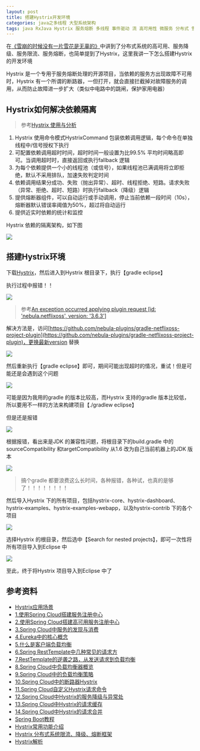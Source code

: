 ```yaml
---
layout: post
title: 搭建Hystrix开发环境
categories: java之多线程 大型系统架构 
tags: java RxJava Hystrix 服务熔断 多线程 事件驱动 流 高可用性 微服务 分布式 雪崩 调用链 线程隔离 SpringBoot gradle JDK sourceCompatibility targetCompatibility build.gradle 
---
```


在[《雪崩的时候没有一片雪花是无辜的》](http://www.xumenger.com/hystrix-20181121/)中讲到了分布式系统的高可用、服务降级、服务限流、服务熔断，也简单提到了Hystrix，这里我讲一下怎么搭建Hystrix 的开发环境

Hystrix 是一个专用于服务熔断处理的开源项目，当依赖的服务方出现故障不可用时，Hystrix 有一个所谓的断路器，一但打开，就会直接拦截掉对故障服务的调用，从而防止故障进一步扩大（类似中电路中的跳闸，保护家用电器）

## Hystrix如何解决依赖隔离

>参考[Hystrix 使用与分析](http://hot66hot.iteye.com/blog/2155036)

1. Hystrix 使用命令模式HystrixCommand 包装依赖调用逻辑，每个命令在单独线程中/信号授权下执行
2. 可配置依赖调用超时时间，超时时间一般设置为比99.5% 平均时间略高即可。当调用超时时，直接返回或执行fallback 逻辑
3. 为每个依赖提供一个小的线程池（或信号），如果线程池已满调用将立即拒绝，默认不采用排队，加速失败判定时间
4. 依赖调用结果分成功、失败（抛出异常）、超时、线程拒绝、短路。请求失败（异常、拒绝、超时、短路）时执行fallback（降级）逻辑
5. 提供熔断器组件，可以自动运行或手动调用，停止当前依赖一段时间（10s），熔断器默认错误率阈值为50%，超过将自动运行
6. 提供近实时依赖的统计和监控

Hystrix 依赖的隔离架构，如下图

![](../media/image/2018-11-25/01.png)

## 搭建Hystrix环境

下载[Hystrix](https://github.com/Netflix/Hystrix.git)，然后进入到Hystrix 根目录下，执行【gradle eclipse】

执行过程中报错！！

![](../media/image/2018-11-25/02.png)

>参考[An exception occurred applying plugin request [id: 'nebula.netflixoss', version: '3.6.3']](https://blog.csdn.net/m0_38017782/article/details/80672771)

解决方法是，访问[https://github.com/nebula-plugins/gradle-netflixoss-project-plugin](https://github.com/nebula-plugins/gradle-netflixoss-project-plugin)，更换最新version 替换

![](../media/image/2018-11-25/03.png)

然后重新执行【gradle eclipse】即可，期间可能出现超时的情况，重试！但是可能还是会遇到这个问题

![](../media/image/2018-11-25/04.png)

可能是因为我用的gradle 的版本比较高，而Hystrix 支持的gradle 版本比较低，所以要用不一样的方法来构建项目【./gradlew eclipse】

但是还是报错

![](../media/image/2018-11-25/05.png)

根据报错，看出来是JDK 的兼容性问题，将根目录下的build.gradle 中的sourceCompatibility 和targetCompatibility 从1.6 改为自己当前机器上的JDK 版本

![](../media/image/2018-11-25/06.png)

>搞个gradle 都要浪费这么长时间，各种报错，各种试，也真的是够了！！！！！！！！

然后导入Hystrix 下的所有项目，包括hystrix-core、hystrix-dashboard、hystrix-examples、hystrix-examples-webapp，以及hystrix-contrib 下的各个项目

![](../media/image/2018-11-25/07.png)

选择Hystrix 的根目录，然后选中【Search for nested projects】，即可一次性将所有项目导入到Eclipse 中

![](../media/image/2018-11-25/08.png)

至此，终于将Hystrix 项目导入到Eclipse 中了

## 参考资料

* [Hystrix应用场景](https://www.jianshu.com/p/e5ed3c66e34b)
* [1.使用Spring Cloud搭建服务注册中心](https://mp.weixin.qq.com/s/K-WDRVLh-AFda_g7ga4iwA)
* [2.使用Spring Cloud搭建高可用服务注册中心](https://mp.weixin.qq.com/s/ie042Q_h8ppsroEjQ0bdgg)
* [3.Spring Cloud中服务的发现与消费](https://mp.weixin.qq.com/s/GoIZdwt5gJje-ZWMBUoBPw)
* [4.Eureka中的核心概念](https://mp.weixin.qq.com/s/kAqOTKUt_qPlxzI4aGS5Pw)
* [5.什么是客户端负载均衡](https://mp.weixin.qq.com/s/k4LtO3W6FcNmZU9zBmpojg)
* [6.Spring RestTemplate中几种常见的请求方](https://mp.weixin.qq.com/s/dN3ftqYspBGYVa4JqIKdiQ)
* [7.RestTemplate的逆袭之路，从发送请求到负载均衡](https://mp.weixin.qq.com/s/uvJDmN2f9y3EEI6A3ss_aQ)
* [8.Spring Cloud中负载均衡器概览](https://mp.weixin.qq.com/s/SsopPRpY_cDarP0UeHKhdw)
* [9.Spring Cloud中的负载均衡策略](https://mp.weixin.qq.com/s/6cDgyK_bs8LuqTjko_GYXg)
* [10.Spring Cloud中的断路器Hystrix](http://mp.weixin.qq.com/s/cs9ufl9j2axq_6a74Ghhbw)
* [11.Spring Cloud自定义Hystrix请求命令](https://mp.weixin.qq.com/s/r05WF7WP3Qd7As_fTBkxaw)
* [12.Spring Cloud中Hystrix的服务降级与异常处](https://mp.weixin.qq.com/s/xifCxrMfbNREyGUOx8m-0w)
* [13.Spring Cloud中Hystrix的请求缓存](http://mp.weixin.qq.com/s/YpWODLrwzFXUQRtIAHLF3Q)
* [14.Spring Cloud中Hystrix的请求合并](http://mp.weixin.qq.com/s/0QSKVLaDjBAscRaeccaXuA)
* [Spring Boot教程](https://www.yiibai.com/spring-boot)
* [Hystrix常用功能介绍](https://segmentfault.com/a/1190000012549823)
* [Hystrix 分布式系统限流、降级、熔断框架](http://blog.51cto.com/developerycj/1950881)
* [Hystrix解析](http://www.iocoder.cn/categories/Hystrix/)